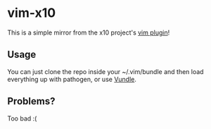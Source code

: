 vim-x10
================
This is a simple mirror from the x10 project's [vim plugin](http://www.abdulqabiz.com/blog/archives/2007/10/12/vim-actionscript-and-mxml-syntax-files/)!

Usage
-----
You can just clone the repo inside your ~/.vim/bundle and then load everything
up with pathogen, or use [Vundle](https://github.com/gmarik/vundle).

Problems?
---------
Too bad :(
